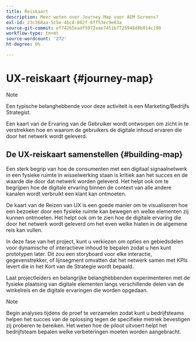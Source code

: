 ```yaml
---
title: Reiskaart
description: Meer weten over Journey Map voor AEM Screens?
exl-id: 23c368aa-5c5e-4bc8-802f-6ff53ec9e63a
source-git-commit: ef74265eadf5972eae7451b7725946d8b014c198
workflow-type: tm+mt
source-wordcount: '272'
ht-degree: 0%

---
```


# UX-reiskaart {#journey-map}

>[!NOTE]
>
>Een typische belanghebbende voor deze activiteit is een Marketing/Bedrijfs Strategist.

Een kaart van de Ervaring van de Gebruiker wordt ontworpen om zicht in te verstrekken hoe en waarom de gebruikers de digitale inhoud ervaren die door het netwerk wordt geleverd.

## De UX-reiskaart samenstellen {#building-map}

Een sterk begrip van hoe de consumenten met een digitaal signaalnetwerk in een fysieke ruimte in wisselwerking staan is kritiek aan het succes en de waarde die door dat netwerk worden geleverd. Het helpt ook om te begrijpen hoe de digitale ervaring binnen de context van alle andere kanalen wordt verbruikt een klant kan ontmoeten.

De kaart van de Reizen van UX is een goede manier om te visualiseren hoe een bezoeker door een fysieke ruimte kan bewegen en welke elementen zij kunnen ontmoeten. Het helpt ook om te zien hoe de digitale ervaring die door het netwerk wordt geleverd om het even welke hiaten in de algemene reis kan vullen.

In deze fase van het project, kunt u verkiezen om opties en gebiedsdelen voor dynamische of interactieve inhoud te bepalen zodat u hen kunt prototypen later. Dit zou een storyboard voor elke interactie, gegevenstrekker, of lijnsegment omvatten dat het netwerk samen met KPIs levert die in het Kort van de Strategie wordt bepaald.

Laat projectleiders en belangrijke belanghebbenden experimenteren met de fysieke plaatsing van digitale elementen langs verschillende delen van de winkelreis en de digitale ervaringen die worden opgedaan.

>[!NOTE]
> Begin analyses tijdens de proef te verzamelen zodat kunt u bedrijfsteams helpen het succes van de oplossing tegen de specifieke metriek bevestigen zij proberen te bereiken. Het weten hoe de piloot uitvoert helpt het bedrijfsteam bepalen welke verbeteringen moeten worden aangebracht.
